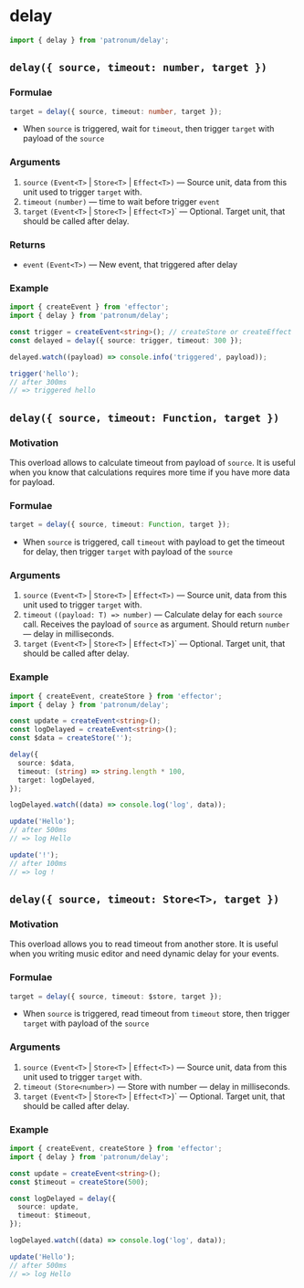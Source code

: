 # delay

```ts
import { delay } from 'patronum/delay';
```

## `delay({ source, timeout: number, target })`

### Formulae

```ts
target = delay({ source, timeout: number, target });
```

- When `source` is triggered, wait for `timeout`, then trigger `target` with payload of the `source`

### Arguments

1. `source` `(Event<T>` | `Store<T>` | `Effect<T>)` — Source unit, data from this unit used to trigger `target` with.
1. `timeout` `(number)` — time to wait before trigger `event`
1. `target` `(Event<T>` | `Store<T>` | `Effect<T`>)` — Optional. Target unit, that should be called after delay.

### Returns

- `event` `(Event<T>)` — New event, that triggered after delay

### Example

```ts
import { createEvent } from 'effector';
import { delay } from 'patronum/delay';

const trigger = createEvent<string>(); // createStore or createEffect
const delayed = delay({ source: trigger, timeout: 300 });

delayed.watch((payload) => console.info('triggered', payload));

trigger('hello');
// after 300ms
// => triggered hello
```

## `delay({ source, timeout: Function, target })`

### Motivation

This overload allows to calculate timeout from payload of `source`.
It is useful when you know that calculations requires more time if you have more data for payload.

### Formulae

```ts
target = delay({ source, timeout: Function, target });
```

- When `source` is triggered, call `timeout` with payload to get the timeout for delay, then trigger `target` with payload of the `source`

### Arguments

1. `source` `(Event<T>` | `Store<T>` | `Effect<T>)` — Source unit, data from this unit used to trigger `target` with.
1. `timeout` `((payload: T) => number)` — Calculate delay for each `source` call. Receives the payload of `source` as argument. Should return `number` — delay in milliseconds.
1. `target` `(Event<T>` | `Store<T>` | `Effect<T`>)` — Optional. Target unit, that should be called after delay.

### Example

```ts
import { createEvent, createStore } from 'effector';
import { delay } from 'patronum/delay';

const update = createEvent<string>();
const logDelayed = createEvent<string>();
const $data = createStore('');

delay({
  source: $data,
  timeout: (string) => string.length * 100,
  target: logDelayed,
});

logDelayed.watch((data) => console.log('log', data));

update('Hello');
// after 500ms
// => log Hello

update('!');
// after 100ms
// => log !
```

## `delay({ source, timeout: Store<T>, target })`

### Motivation

This overload allows you to read timeout from another store.
It is useful when you writing music editor and need dynamic delay for your events.

### Formulae

```ts
target = delay({ source, timeout: $store, target });
```

- When `source` is triggered, read timeout from `timeout` store, then trigger `target` with payload of the `source`

### Arguments

1. `source` `(Event<T>` | `Store<T>` | `Effect<T>)` — Source unit, data from this unit used to trigger `target` with.
1. `timeout` `(Store<number>)` — Store with number — delay in milliseconds.
1. `target` `(Event<T>` | `Store<T>` | `Effect<T`>)` — Optional. Target unit, that should be called after delay.

### Example

```ts
import { createEvent, createStore } from 'effector';
import { delay } from 'patronum/delay';

const update = createEvent<string>();
const $timeout = createStore(500);

const logDelayed = delay({
  source: update,
  timeout: $timeout,
});

logDelayed.watch((data) => console.log('log', data));

update('Hello');
// after 500ms
// => log Hello
```
